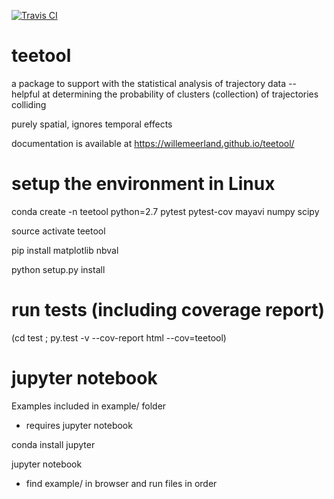 [![Travis CI](https://travis-ci.org/WillemEerland/teetool.svg?branch=master)](https://travis-ci.org/WillemEerland/teetool)

# teetool
a package to support with the statistical analysis of trajectory data -- helpful at determining the probability of clusters (collection) of trajectories colliding

purely spatial, ignores temporal effects

documentation is available at https://willemeerland.github.io/teetool/

# setup the environment in Linux

conda create -n teetool python=2.7 pytest pytest-cov mayavi numpy scipy

source activate teetool

pip install matplotlib nbval

python setup.py install

# run tests (including coverage report)

(cd test ; py.test -v --cov-report html --cov=teetool)

# jupyter notebook

Examples included in example/ folder

* requires jupyter notebook

conda install jupyter

jupyter notebook

* find example/ in browser and run files in order
